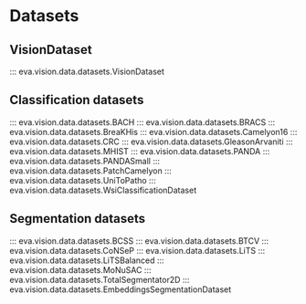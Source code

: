 # Datasets

## VisionDataset
::: eva.vision.data.datasets.VisionDataset

## Classification datasets
::: eva.vision.data.datasets.BACH
::: eva.vision.data.datasets.BRACS
::: eva.vision.data.datasets.BreaKHis
::: eva.vision.data.datasets.Camelyon16
::: eva.vision.data.datasets.CRC
::: eva.vision.data.datasets.GleasonArvaniti
::: eva.vision.data.datasets.MHIST
::: eva.vision.data.datasets.PANDA
::: eva.vision.data.datasets.PANDASmall
::: eva.vision.data.datasets.PatchCamelyon
::: eva.vision.data.datasets.UniToPatho
::: eva.vision.data.datasets.WsiClassificationDataset

## Segmentation datasets
::: eva.vision.data.datasets.BCSS
::: eva.vision.data.datasets.BTCV
::: eva.vision.data.datasets.CoNSeP
::: eva.vision.data.datasets.LiTS
::: eva.vision.data.datasets.LiTSBalanced
::: eva.vision.data.datasets.MoNuSAC
::: eva.vision.data.datasets.TotalSegmentator2D
::: eva.vision.data.datasets.EmbeddingsSegmentationDataset
